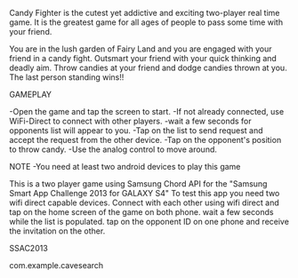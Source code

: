 Candy Fighter is the cutest yet addictive and exciting two-player real time game.
It is the greatest game for all ages of people to pass some time with your friend.

You are in the lush garden of Fairy Land and you are engaged with your friend in a candy fight. Outsmart your friend with your quick thinking and deadly aim. 
Throw candies at your friend and dodge candies thrown at you. The last person standing wins!!


GAMEPLAY

-Open the game and tap the screen to start.
-If not already connected, use WiFi-Direct to connect with other players.
-wait a few seconds for opponents list will appear to you.
-Tap on the list to send request and accept the request from the other device.
-Tap on the opponent's position to throw candy.
-Use the analog control to move around.

NOTE
-You need at least two android devices to play this game




This is a two player game using Samsung Chord API for the "Samsung Smart App Challenge 2013 for GALAXY S4"
To test this app you need two wifi direct capable devices. 
Connect with each other using wifi direct and tap on the home screen of the game on both phone. wait a few seconds while the list is populated. tap on the opponent ID  on one phone and receive the invitation on the other.

SSAC2013

com.example.cavesearch
